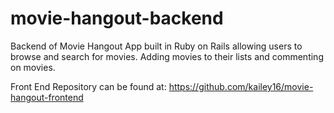 # movie-hangout-backend
 
 Backend of Movie Hangout App built in Ruby on Rails allowing users to browse and search for movies. Adding movies to their lists and commenting on movies. 
 
 Front End Repository can be found at: https://github.com/kailey16/movie-hangout-frontend
